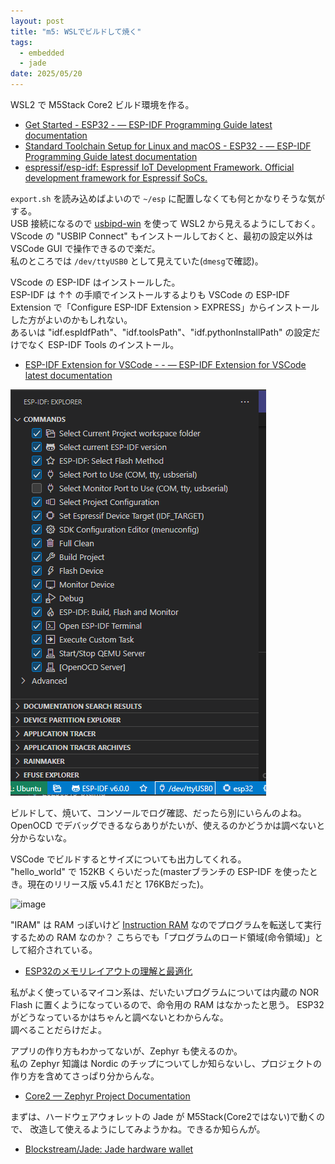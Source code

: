 ```yaml
---
layout: post
title: "m5: WSLでビルドして焼く"
tags:
  - embedded
  - jade
date: 2025/05/20
---
```


WSL2 で M5Stack Core2 ビルド環境を作る。

* [Get Started - ESP32 - — ESP-IDF Programming Guide latest documentation](https://docs.espressif.com/projects/esp-idf/en/latest/esp32/get-started/#)
* [Standard Toolchain Setup for Linux and macOS - ESP32 - — ESP-IDF Programming Guide latest documentation](https://docs.espressif.com/projects/esp-idf/en/latest/esp32/get-started/linux-macos-setup.html)
* [espressif/esp-idf: Espressif IoT Development Framework. Official development framework for Espressif SoCs.](https://github.com/espressif/esp-idf)

`export.sh` を読み込めばよいので `~/esp` に配置しなくても何とかなりそうな気がする。  
USB 接続になるので [usbipd-win](https://github.com/dorssel/usbipd-win) を使って WSL2 から見えるようにしておく。
VScode の "USBIP Connect" もインストールしておくと、最初の設定以外は VSCode GUI で操作できるので楽だ。  
私のところでは `/dev/ttyUSB0` として見えていた(`dmesg`で確認)。

VScode の ESP-IDF はインストールした。  
ESP-IDF は ↑↑ の手順でインストールするよりも VSCode の ESP-IDF Extension で「Configure ESP-IDF Extension > EXPRESS」からインストールした方がよいのかもしれない。  
あるいは "idf.espIdfPath"、"idf.toolsPath"、"idf.pythonInstallPath" の設定だけでなく ESP-IDF Tools のインストール。

* [ESP-IDF Extension for VSCode - - — ESP-IDF Extension for VSCode latest documentation](https://docs.espressif.com/projects/vscode-esp-idf-extension/en/latest/)

![image](images/20250520a-1.png)

ビルドして、焼いて、コンソールでログ確認、だったら別にいらんのよね。
OpenOCD でデバッグできるならありがたいが、使えるのかどうかは調べないと分からないな。  

VSCode でビルドするとサイズについても出力してくれる。  
"hello_world" で 152KB くらいだった(masterブランチの ESP-IDF を使ったとき。現在のリリース版 v5.4.1 だと 176KBだった)。

![image](images/20250520a-2.png)

"IRAM" は RAM っぽいけど [Instruction RAM](https://docs.espressif.com/projects/esp-idf/en/latest/esp32/api-guides/memory-types.html#iram-instruction-ram) なのでプログラムを転送して実行するための RAM なのか？ 
こちらでも「プログラムのロード領域(命令領域)」として紹介されている。

* [ESP32のメモリレイアウトの理解と最適化](https://zenn.dev/paradoia/articles/ce34af18e74392)

私がよく使っているマイコン系は、だいたいプログラムについては内蔵の NOR Flash に置くようになっているので、命令用の RAM はなかったと思う。
ESP32 がどうなっているかはちゃんと調べないとわからんな。  
調べることだらけだよ。

アプリの作り方もわかってないが、Zephyr も使えるのか。  
私の Zephyr 知識は Nordic のチップについてしか知らないし、プロジェクトの作り方を含めてさっぱり分からんな。

* [Core2 — Zephyr Project Documentation](https://docs.zephyrproject.org/latest/boards/m5stack/m5stack_core2/doc/index.html)

まずは、ハードウェアウォレットの Jade が M5Stack(Core2ではない)で動くので、
改造して使えるようにしてみようかね。できるか知らんが。

* [Blockstream/Jade: Jade hardware wallet](https://github.com/Blockstream/Jade)
